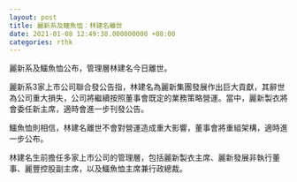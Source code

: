```yaml
---
layout: post
title: 麗新系及鱷魚恤：林建名離世
date: 2021-01-08 12:49:38.000000000 +08:00
categories: rthk
---
```


麗新系及鱷魚恤公布，管理層林建名今日離世。

麗新系3家上市公司聯合發公告指，林建名為麗新集團發展作出巨大貢獻，其辭世為公司重大損失，公司將繼續按照董事會既定的業務策略營運。當中，麗新製衣將會委任新主席，適時會進一步刊發公告。

鱷魚恤則相信，林建名離世不會對營運造成重大影響，董事會將重組架構，適時進一步公布。

林建名生前擔任多家上市公司的管理層，包括麗新製衣主席、麗新發展非執行董事、麗豐控股副主席，以及鱷魚恤主席兼行政總裁。
